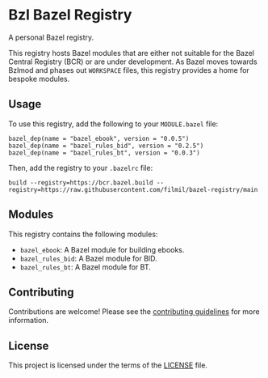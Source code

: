 # Bzl Bazel Registry

A personal Bazel registry.

This registry hosts Bazel modules that are either not suitable for the Bazel Central Registry (BCR) or are under development. As Bazel moves towards Bzlmod and phases out `WORKSPACE` files, this registry provides a home for bespoke modules.

## Usage

To use this registry, add the following to your `MODULE.bazel` file:

```bzl
bazel_dep(name = "bazel_ebook", version = "0.0.5")
bazel_dep(name = "bazel_rules_bid", version = "0.2.5")
bazel_dep(name = "bazel_rules_bt", version = "0.0.3")
```

Then, add the registry to your `.bazelrc` file:

```
build --registry=https://bcr.bazel.build --registry=https://raw.githubusercontent.com/filmil/bazel-registry/main
```

## Modules

This registry contains the following modules:

*   `bazel_ebook`: A Bazel module for building ebooks.
*   `bazel_rules_bid`: A Bazel module for BID.
*   `bazel_rules_bt`: A Bazel module for BT.

## Contributing

Contributions are welcome! Please see the [contributing guidelines](GEMINI.md) for more information.

## License

This project is licensed under the terms of the [LICENSE](LICENSE) file.